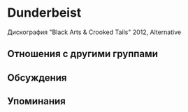 # Dunderbeist

Дискография
"Black Arts & Crooked Tails" 2012, Alternative

## Отношения с другими группами


## Обсуждения


## Упоминания

